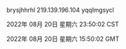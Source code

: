brysjhhrhl 219.139.196.104 yqqlmgsycl

2022年 08月 20日 星期六 23:50:02 CST

2022年 08月 20日 星期六 15:50:02 GMT
